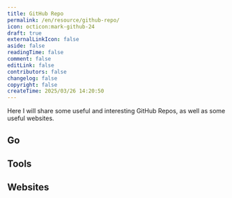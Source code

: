 ```yaml
---
title: GitHub Repo
permalink: /en/resource/github-repo/
icon: octicon:mark-github-24
draft: true
externalLinkIcon: false
aside: false
readingTime: false
comment: false
editLink: false
contributors: false
changelog: false
copyright: false
createTime: 2025/03/26 14:20:50
---
```

Here I will share some useful and interesting GitHub Repos, as well as some useful websites.

## Go
<RepoCard repo="avelino/awesome-go" />

## Tools
<CardGrid>
  <RepoCard repo="leviarista/github-profile-header-generator" />
  <RepoCard repo="LelouchFR/skill-icons" />
</CardGrid>

## Websites
<CardGrid>
  <LinkCard icon="fluent-emoji-flat:zany-face" title="Complete list of github markdown emoji markup" href="https://gist.github.com/rxaviers/7360908" description="Provides a full set of GitHub Emoji and their syntax."/>
  <LinkCard icon="flat-color-icons:portrait-mode" title="Generate an image of contributors to keep your README.md in sync" href="https://contrib.rocks/preview?repo=angular%2Fangular-ja" description="Quickly generate avatar images of all contributors of a specified GitHub Repo."/>
  <LinkCard icon="unjs:theme-colors" title="Schemecolor" href="https://www.schemecolor.com/" description="Color palette generator website."/>
  <LinkCard icon="vscode-icons:file-type-image" title="PicProse" href="https://picprose.pixpark.net/zh" description="Quickly generate blog covers with customizable images and titles."/>
</CardGrid>
